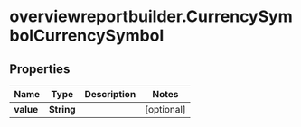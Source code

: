 # overviewreportbuilder.CurrencySymbolCurrencySymbol

## Properties

Name | Type | Description | Notes
------------ | ------------- | ------------- | -------------
**value** | **String** |  | [optional] 


